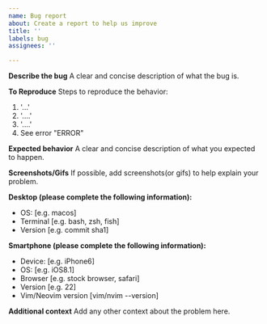 ```yaml
---
name: Bug report
about: Create a report to help us improve
title: ''
labels: bug
assignees: ''

---
```


**Describe the bug**
A clear and concise description of what the bug is.

**To Reproduce**
Steps to reproduce the behavior:
1. '...'
2. '....'
3. '....'
4. See error "ERROR"

**Expected behavior**
A clear and concise description of what you expected to happen.

**Screenshots/Gifs**
If possible, add screenshots(or gifs) to help explain your problem.

**Desktop (please complete the following information):**
 - OS: [e.g. macos]
 - Terminal [e.g. bash, zsh, fish]
 - Version [e.g. commit sha1]

**Smartphone (please complete the following information):**
 - Device: [e.g. iPhone6]
 - OS: [e.g. iOS8.1]
 - Browser [e.g. stock browser, safari]
 - Version [e.g. 22]
- Vim/Neovim version [vim/nvim --version]

**Additional context**
Add any other context about the problem here.
